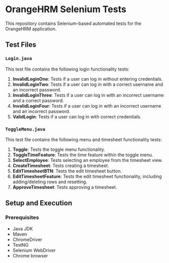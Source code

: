 # OrangeHRM Selenium Tests

This repository contains Selenium-based automated tests for the OrangeHRM application.

## Test Files

### `Login.java`

This test file contains the following login functionality tests:

1. **InvalidLoginOne**: Tests if a user can log in without entering credentials.
2. **InvalidLoginTwo**: Tests if a user can log in with a correct username and an incorrect password.
3. **InvalidLoginThree**: Tests if a user can log in with an incorrect username and a correct password.
4. **InvalidLoginFour**: Tests if a user can log in with an incorrect username and an incorrect password.
5. **ValidLogin**: Tests if a user can log in with correct credentials.

### `ToggleMenu.java`

This test file contains the following menu and timesheet functionality tests:

1. **Toggle**: Tests the toggle menu functionality.
2. **ToggleTimeFeature**: Tests the time feature within the toggle menu.
3. **SelectEmployee**: Tests selecting an employee from the timesheet view.
4. **CreateTimesheet**: Tests creating a timesheet.
5. **EditTimesheetBTN**: Tests the edit timesheet button.
6. **EditTimesheetFeature**: Tests the edit timesheet functionality, including adding/deleting rows and resetting.
7. **ApproveTimesheet**: Tests approving a timesheet.

## Setup and Execution

### Prerequisites

- Java JDK
- Maven
- ChromeDriver
- TestNG
- Selenium WebDriver
- Chrome browser
